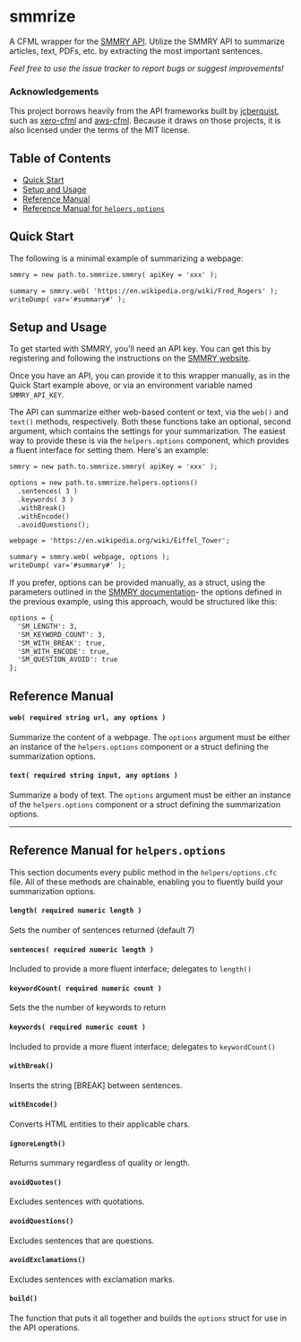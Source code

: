# smmrize <!-- omit in toc -->
A CFML wrapper for the [SMMRY API](https://smmry.com/api). Utilize the SMMRY API to summarize articles, text, PDFs, etc. by extracting the most important sentences.

*Feel free to use the issue tracker to report bugs or suggest improvements!*

### Acknowledgements <!-- omit in toc -->

This project borrows heavily from the API frameworks built by [jcberquist](https://github.com/jcberquist), such as [xero-cfml](https://github.com/jcberquist/xero-cfml) and [aws-cfml](https://github.com/jcberquist/aws-cfml). Because it draws on those projects, it is also licensed under the terms of the MIT license.

## Table of Contents <!-- omit in toc -->

- [Quick Start](#quick-start)
- [Setup and Usage](#setup-and-usage)
- [Reference Manual](#reference-manual)
- [Reference Manual for `helpers.options`](#reference-manual-for-helpersoptions)

## Quick Start
The following is a minimal example of summarizing a webpage:

```cfc
smmry = new path.to.smmrize.smmry( apiKey = 'xxx' );

summary = smmry.web( 'https://en.wikipedia.org/wiki/Fred_Rogers' );
writeDump( var='#summary#' );
```

## Setup and Usage
To get started with SMMRY, you'll need an API key. You can get this by registering and following the instructions on the [SMMRY website](https://smmry.com/api).

Once you have an API, you can provide it to this wrapper manually, as in the Quick Start example above, or via an environment variable named `SMMRY_API_KEY`.

The API can summarize either web-based content or text, via the `web()` and `text()` methods, respectively. Both these functions take an optional, second argument, which contains the settings for your summarization. The easiest way to provide these is via the `helpers.options` component, which provides a fluent interface for setting them. Here's an example:

```cfc
smmry = new path.to.smmrize.smmry( apiKey = 'xxx' );

options = new path.to.smmrize.helpers.options()
  .sentences( 3 )
  .keywords( 3 )
  .withBreak()
  .withEncode()
  .avoidQuestions();

webpage = 'https://en.wikipedia.org/wiki/Eiffel_Tower';

summary = smmry.web( webpage, options );
writeDump( var='#summary#' );
```

If you prefer, options can be provided manually, as a struct, using the parameters outlined in the [SMMRY documentation](https://smmry.com/api)- the options defined in the previous example, using this approach, would be structured like this:

```cfc
options = {
  'SM_LENGTH': 3,
  'SM_KEYWORD_COUNT': 3,
  'SM_WITH_BREAK': true,
  'SM_WITH_ENCODE': true,
  'SM_QUESTION_AVOID': true
};
```

## Reference Manual

#### `web( required string url, any options )`
Summarize the content of a webpage. The `options` argument must be either an instance of the `helpers.options` component or a struct defining the summarization options.

#### `text( required string input, any options )`
Summarize a body of text. The `options` argument must be either an instance of the `helpers.options` component or a struct defining the summarization options.

---

## Reference Manual for `helpers.options`
This section documents every public method in the `helpers/options.cfc` file. All of these methods are chainable, enabling you to fluently build your summarization options.

#### `length( required numeric length )`
Sets the number of sentences returned (default 7)

#### `sentences( required numeric length )`
Included to provide a more fluent interface; delegates to `length()`

#### `keywordCount( required numeric count )`
Sets the the number of keywords to return

#### `keywords( required numeric count )`
Included to provide a more fluent interface; delegates to `keywordCount()`

#### `withBreak()`
Inserts the string [BREAK] between sentences.

#### `withEncode()`
Converts HTML entities to their applicable chars.

#### `ignoreLength()`
Returns summary regardless of quality or length.

#### `avoidQuotes()`
Excludes sentences with quotations.

#### `avoidQuestions()`
Excludes sentences that are questions.

#### `avoidExclamations()`
Excludes sentences with exclamation marks.

#### `build()`
The function that puts it all together and builds the `options` struct for use in the API operations.
